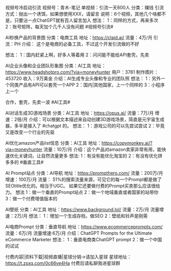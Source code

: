 视频号冷启动引流
视频号：青木-笔记
单视频：引流一天800人
分类：赚钱
引流方式：抛出一个诱饵，如果想使用XXX，请留言
说明：6个视频，其他几个啥都不是，只要沾一点ChatGPT就有百人留言加入
想法：
1：同样的方式，再来多次
2：账号矩阵，每天加个几千人没有问题
#视频号引流#


AI秒换产品的背景图
分类：电商工具
地址：https://claid.ai/
流量：4万/月
引流：PH
介绍：
这个是电商的必备工具，不过这个开发引流做的不好

想法：
1：国内赶紧上啊，好多人等着用
2：问问能不能给API套壳，先卖



AI企业头像和企业团队形象图
分类：AI工具
地址：https://www.headshotpro.com/?via=moneyhunter
用户：3781
制作图片：453720
收入：9万美金
介绍：AI生成专业头像和专业的团队照
想法：
1：另外一个同类产品有API可以套壳一个APP
2：国内|其他国家，上一个同样的
3：小程序上一个

合作，套壳，先卖一波
#AI工具#



AI对话生成3D游戏场景
分类：AI工具
地址：https://opus.ai/
流量：7万/月
增速：2倍/月
介绍：可以根据文本描述来自动创建3D游戏场景，简直是元宇宙生成器，多半是接入了 #chatgpt 的。
想法：
1：游戏公司的可以先尝试尝试
2：毕竟又是改变一个行业的先驱


AI优化amazon产品list信息
分类：AI工具
地址：https://copymonkey.ai/?via=moneyhunter
流量：10万/月
介绍：这个产品对amazon卖家非常有用，能快速优化关键词，让自然流量更多
想法: 
1：有没有能优化淘宝的
2：有没有优化拼多多的
#垂直工具#

AI Prompt站点
分类：AI导航
地址：https://prompthero.com/
流量：200万/月
增速：100万/月
流量：
51%的搜索流量来源，可见它的每一个Prompt都是做了SEOtitle优化的。相当于UGC。 
如果它还要做付费的Prompt买卖那么应该很给力。
想法
1：做一个垂直的Prompt站点
2：做一个地域垂直或者国家的站带你
3：做一个付费增值版本的


AI壁纸
分类：AI工具
地址：https://www.background.lol/
流量：2万/月
流量增速：2万/月
想法：
1：增加一个生成存档，做SEO
2：壁纸和铃声是刚需


AI电商Prompt
分类：垂直导航
地址：https://www.ecommerceprompts.com/
流量：6万/月
流量增速:6万/月
介绍：ChatGPT  Prompts for the Ultimate eCommerce Marketer
想法：
1：垂直电商类ChatGPT prompt
2：做一个中国的试试

付费内容|资料下载|视频直播|星球分销->请加入星球
星球地址：https://t.zsxq.com/0c66ve4Ha
付费后请私聊我进星球群
